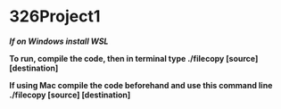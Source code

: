 # 326Project1

***If on Windows install WSL***

**To run, compile the code, then in terminal type ./filecopy [source] [destination]**

**If using Mac compile the code beforehand and use this command line ./filecopy [source] [destination]**
